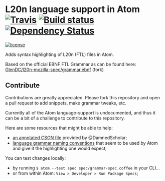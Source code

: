 # L20n language support in Atom [![Travis](https://img.shields.io/travis/polylingo/l20n.atom/master.svg)](https://travis-ci.org/polylingo/l20n.atom) [![Build status](https://ci.appveyor.com/api/projects/status/anfh94owqwwj6f6p/branch/master?svg=true)](https://ci.appveyor.com/project/GlenDC/l20n-atom/branch/master) [![Dependency Status](https://david-dm.org/polylingo/l20n.atom.svg)](https://david-dm.org/polylingo/l20n.atom)

[![license](https://img.shields.io/github/license/mashape/apistatus.svg)](https://github.com/polylingo/l20n.atom/blob/master/LICENSE)

Adds syntax highlighting of L20n (FTL) files in Atom.

Based on the official EBNF FTL Grammar as can be found here:
[GlenDC/l20n-mozilla-spec/grammar.ebnf](https://github.com/GlenDC/l20n-mozilla-spec/blob/master/grammar.ebnf) (fork)

## Contribute

Contributions are greatly appreciated. Please fork this repository and open a pull request to add snippets, make grammar tweaks, etc.

Currently all of the Atom language-support is undocumented,
and thus it can be a bit of a challenge to contribute to this repository.

Here are some resources that might be able to help:

+ [an annotated CSON file]( https://gist.github.com/DamnedScholar/622926bcd222eb1ddc483d12103fd315) provided by @DamnedScholar;
+ [language grammar naming conventions]( http://manual.macromates.com/en/language_grammars#naming_conventions) that seem to be used by Atom and give it the highlighting one would expect;

You can test changes locally:

+ by running `$ atom --test spec spec/grammar-spec.coffee` in your CLI...
+ or from within Atom: `View > Developer > Run Package Specs`;
